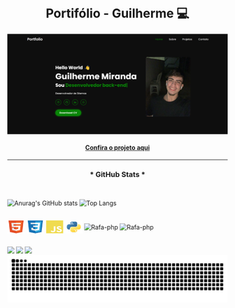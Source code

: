 <h1 align="center">Portifólio - Guilherme 💻</h1>

![Imagem do projeto finalizado](portfolio/img/print.png)

<h4 align="center"><a href="https://guilherme1080-kgtc.vercel.app/">Confira o projeto aqui</a></h4>

---


<div style="text-align: center;" align="center">
  <h3>* GitHub Stats *</h3>
  <br>
</div>

![Anurag's GitHub stats](https://github-readme-stats.vercel.app/api?username=Guilherme1080&show_icons=true&theme=dark) ![Top Langs](https://github-readme-stats.vercel.app/api/top-langs/?username=Guilherme1080&layout=compact&show_icons=true&theme=dark)

<i class="devicon-devicon-plain"></i>
<div style="display: inline_block"><br>
  <link rel="stylesheet" href="https://cdn.jsdelivr.net/gh/devicons/devicon@latest/devicon.min.css">
  <img align="center" alt="Rafa-HTML" height="30" width="40" src="https://raw.githubusercontent.com/devicons/devicon/master/icons/html5/html5-original.svg">
  <img align="center" alt="Rafa-CSS" height="30" width="40" src="https://raw.githubusercontent.com/devicons/devicon/master/icons/css3/css3-original.svg">
  <img align="center" alt="Rafa-Js" height="30" width="40" src="https://raw.githubusercontent.com/devicons/devicon/master/icons/javascript/javascript-plain.svg">
  <img align="center" alt="Rafa-Python" height="30" width="40" src="https://raw.githubusercontent.com/devicons/devicon/master/icons/python/python-original.svg">
  <img align="center" alt="Rafa-php" height="30" width="40" src="https://cdn.jsdelivr.net/gh/devicons/devicon@latest/icons/php/php-original.svg" />
  <img align="center" alt="Rafa-php" height="30" width="40" src="https://cdn.jsdelivr.net/gh/devicons/devicon@latest/icons/mysql/mysql-original.svg" />
</div>

##
<div> 
  <a href="https://instagram.com/mirandaxzx" target="_blank"><img src="https://img.shields.io/badge/-Instagram-%23E4405F?style=for-the-badge&logo=instagram&logoColor=white" target="_blank"></a>
  <a href = "mailto:guilhermemiranda1080@gmail.com"><img src="https://img.shields.io/badge/-Gmail-%23333?style=for-the-badge&logo=gmail&logoColor=white" target="_blank"></a>
  <a href="https://www.linkedin.com/in/guilherme-de-miranda-cardoso-5a2985309/" target="_blank"><img src="https://img.shields.io/badge/-LinkedIn-%230077B5?style=for-the-badge&logo=linkedin&logoColor=white" target="_blank"></a> 
</div>

<picture align="center">
  <source media="(prefers-color-scheme: dark)" srcset="https://raw.githubusercontent.com/Guilherme1080/Guilherme1080/output/github-contribution-grid-snake-dark.svg">
  <source media="(prefers-color-scheme: light)" srcset="https://raw.githubusercontent.com/Guilherme1080/Guilherme1080/output/github-contribution-grid-snake-dark.svg">
  <img align="center" alt="github contribution grid snake animation" src="https://raw.githubusercontent.com/Guilherme1080/Guilherme1080/output/github-contribution-grid-snake.svg">
</picture>
</body>
</html>

